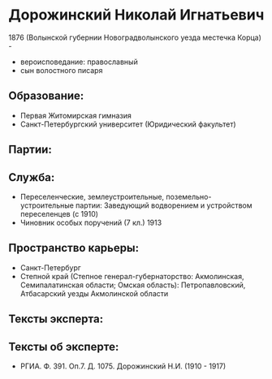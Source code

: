 # Дорожинский Николай Игнатьевич
1876 (Волынской губернии Новоградволынского уезда местечка Корца) - 

* вероисповедание: православный
* сын волостного писаря
## Образование:
* Первая Житомирская гимназия
* Санкт-Петербургский университет (Юридический факультет) 
## Партии:
## Служба:
* Переселенческие, землеустроительные, поземельно-устроительные партии: Заведующий водворением и устройством переселенцев (с 1910)
* Чиновник особых поручений (7 кл.) 1913 
## Пространство карьеры:
* Санкт-Петербург
* Степной край (Степное генерал-губернаторство: Акмолинская, Семипалатинская области; Омская область): Петропавловский, Атбасарский уезды Акмолинской области
## Тексты эксперта:
## Тексты об эксперте:
* РГИА. Ф. 391. Оп.7. Д. 1075. Дорожинский Н.И. (1910 - 1917)
